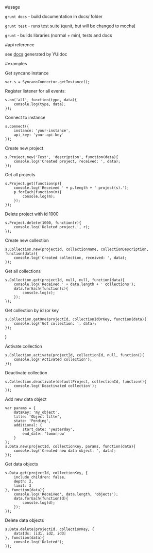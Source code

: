 #usage

`grunt docs` - build documentation in docs/ folder

`grunt test` - runs test suite (qunit, but will be changed to mocha)

`grunt` - builds libraries (normal + min), tests and docs

#api reference

see [docs](docs/index.html) generated by YUIdoc

#examples

Get syncano instance

	var s = SyncanoConnector.getInstance();

Register listener for all events:
	
	s.on('all', function(type, data){
		console.log(type, data);
	});

Connect to instance

	s.connect({
		instance: 'your-instance',
		api_key: 'your-api-key'
	});

Create new project

	s.Project.new('Test', 'description', function(data){
		console.log('Created project, received: ', data);
	});

Get all projects

	s.Project.get(function(p){
		console.log('Received ' + p.length + ' project(s).');
		p.forEach(function(m){
			console.log(m);
		});
	});

Delete project with id 1000

	s.Project.delete(1000, function(r){
		console.log('Deleted project.', r);
	});


Create new collection

	s.Collection.new(projectId, collectionName, collectionDescription, function(data){
		console.log('Created collection, received: ', data);
	});

Get all collections

	s.Collection.get(projectId, null, null, function(data){
		console.log('Received ' + data.length + ' collections');
		data.forEach(function(c){
			console.log(c);
		});
	});

Get collection by id (or key

	s.Collection.getOne(projectId, collectionIdOrKey, function(data){
		console.log('Got collection: ', data);
	});
)

Activate collection

	s.Collection.activate(projectId, collectionId, null, function(){
		console.log('Activated collection');
	});

Deactivate collection

	s.Collection.deactivate(defaultProject, collectionId, function(){
		console.log('Deactivated collection');
	});

Add new data object

	var params = {
		dataKey: 'my_object',
		title: 'Object title',
		state: 'Pending',
		additional: {
			start_date: 'yesterday',
			end_date: 'tomorrow'
		}
	};
	s.Data.new(projectId, collectionKey, params, function(data){
		console.log('Created new data object: ', data);
	});

Get data objects

	s.Data.get(projectId, collectionKey, {
		include_children: false,
		depth: 2,
		limit: 3
	}, function(data){
		console.log('Received', data.length, 'objects');
		data.forEach(function(d){
			console.log(d);
		});
	});
	
Delete data objects

	s.Data.delete(projectId, collectionKey, {
		dataIds: [id1, id2, id3]
	}, function(data){
		console.log('Deleted');
	});

